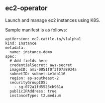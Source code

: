 ## ec2-operator

Launch and manage ec2 instances using K8S.

Sample manifest is as follows:
```
apiVersion: ec2.cattle.io/v1alpha1
kind: Instance
metadata:
  name: instance-demo
spec:
  # Add fields here
  credentialSecret: aws-secret
  imageID: ami-0051f0f3f07a8934a
  subnetID: subnet-4e1db116
  region: ap-southeast-2
  securityGroupIDS:
    - sg-072a1fd5523cb961a
  publicIPAddress: true
  instanceType: t2.medium
```